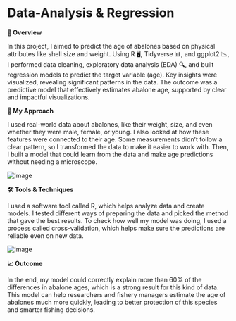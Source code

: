 # Data-Analysis & Regression

**📌 Overview**

In this project, I aimed to predict the age of abalones based on physical attributes like shell size and weight. Using R 🖥️, Tidyverse 📊, and ggplot2 📉, I performed data cleaning, exploratory data analysis (EDA) 🔍, and built regression models to predict the target variable (age). Key insights were visualized, revealing significant patterns in the data. The outcome was a predictive model that effectively estimates abalone age, supported by clear and impactful visualizations.

**🧠 My Approach**

I used real-world data about abalones, like their weight, size, and even whether they were male, female, or young. I also looked at how these features were connected to their age. Some measurements didn’t follow a clear pattern, so I transformed the data to make it easier to work with. Then, I built a model that could learn from the data and make age predictions without needing a microscope.

![image](https://github.com/Fauziakhangs/Data-Analysis/blob/9679cb0a23a93df6674bfff08ad237129720dbe8/Abalone_Age.png)

**🛠️ Tools & Techniques**

I used a software tool called R, which helps analyze data and create models. I tested different ways of preparing the data and picked the method that gave the best results. To check how well my model was doing, I used a process called cross-validation, which helps make sure the predictions are reliable even on new data.

![image](https://github.com/Fauziakhangs/Data-Analysis/blob/673dabbdff6f06e63812e1a8d16f6ec77a30fe07/Abalone.png)


**📈 Outcome**

In the end, my model could correctly explain more than 60% of the differences in abalone ages, which is a strong result for this kind of data. This model can help researchers and fishery managers estimate the age of abalones much more quickly, leading to better protection of this species and smarter fishing decisions.
